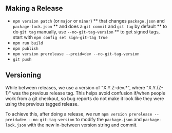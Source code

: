 
## Making a Release

* `npm version patch` (or `major` or `minor`)
** that changes `package.json` and `package-lock.json`
** and does a `git commit` and `git tag` by default
** to do `git tag` manually, use `--no-git-tag-version`
** to get signed tags, start with `npm config set sign-git-tag true`
* `npm run build`
* `npm publish`
* `npm version prerelease --preid=dev --no-git-tag-version`
* `git push`

## Versioning

While between releases, we use a version of "X.Y.Z-dev.*", where "X.Y.(Z-1)"
was the previous release tag. This helps avoid confusion if/when people work
from a git checkout, so bug reports do not make it look like they were using
the previous tagged release.

To achieve this, after doing a release, we run `npm version prerelease
--preid=dev --no-git-tag-version` to modify the `package.json` and
`package-lock.json` with the new in-between version string and commit.
